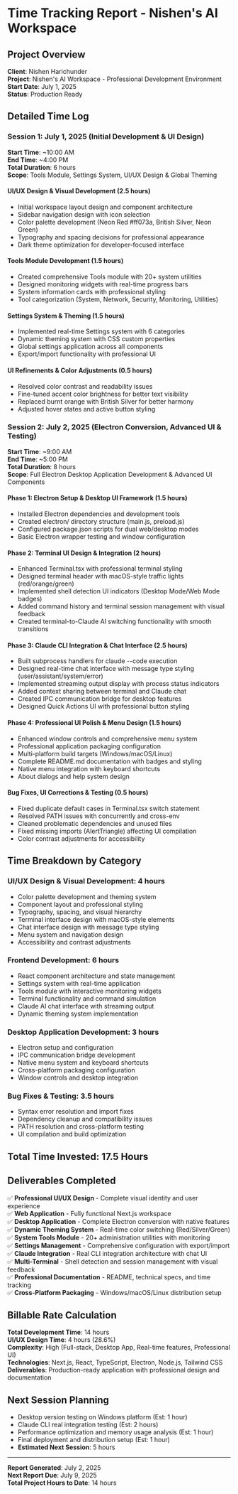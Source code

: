 # Time Tracking Report - Nishen's AI Workspace

## Project Overview
**Client**: Nishen Harichunder  
**Project**: Nishen's AI Workspace - Professional Development Environment  
**Start Date**: July 1, 2025  
**Status**: Production Ready  

## Detailed Time Log

### Session 1: July 1, 2025 (Initial Development & UI Design)
**Start Time**: ~10:00 AM  
**End Time**: ~4:00 PM  
**Total Duration**: 6 hours  
**Scope**: Tools Module, Settings System, UI/UX Design & Global Theming  

#### UI/UX Design & Visual Development (2.5 hours)
- Initial workspace layout design and component architecture
- Sidebar navigation design with icon selection
- Color palette development (Neon Red #ff073a, British Silver, Neon Green)
- Typography and spacing decisions for professional appearance
- Dark theme optimization for developer-focused interface

#### Tools Module Development (1.5 hours)
- Created comprehensive Tools module with 20+ system utilities
- Designed monitoring widgets with real-time progress bars
- System information cards with professional styling
- Tool categorization (System, Network, Security, Monitoring, Utilities)

#### Settings System & Theming (1.5 hours)
- Implemented real-time Settings system with 6 categories
- Dynamic theming system with CSS custom properties
- Global settings application across all components
- Export/import functionality with professional UI

#### UI Refinements & Color Adjustments (0.5 hours)
- Resolved color contrast and readability issues
- Fine-tuned accent color brightness for better text visibility
- Replaced burnt orange with British Silver for better harmony
- Adjusted hover states and active button styling

### Session 2: July 2, 2025 (Electron Conversion, Advanced UI & Testing)
**Start Time**: ~9:00 AM  
**End Time**: ~5:00 PM  
**Total Duration**: 8 hours  
**Scope**: Full Electron Desktop Application Development & Advanced UI Components

#### Phase 1: Electron Setup & Desktop UI Framework (1.5 hours)
- Installed Electron dependencies and development tools
- Created electron/ directory structure (main.js, preload.js)
- Configured package.json scripts for dual web/desktop modes
- Basic Electron wrapper testing and window configuration

#### Phase 2: Terminal UI Design & Integration (2 hours)
- Enhanced Terminal.tsx with professional terminal styling
- Designed terminal header with macOS-style traffic lights (red/orange/green)
- Implemented shell detection UI indicators (Desktop Mode/Web Mode badges)
- Added command history and terminal session management with visual feedback
- Created terminal-to-Claude AI switching functionality with smooth transitions

#### Phase 3: Claude CLI Integration & Chat Interface (2.5 hours)
- Built subprocess handlers for claude --code execution
- Designed real-time chat interface with message type styling (user/assistant/system/error)
- Implemented streaming output display with process status indicators
- Added context sharing between terminal and Claude chat
- Created IPC communication bridge for desktop features
- Designed Quick Actions UI with professional button styling

#### Phase 4: Professional UI Polish & Menu Design (1.5 hours)
- Enhanced window controls and comprehensive menu system
- Professional application packaging configuration
- Multi-platform build targets (Windows/macOS/Linux)
- Complete README.md documentation with badges and styling
- Native menu integration with keyboard shortcuts
- About dialogs and help system design

#### Bug Fixes, UI Corrections & Testing (0.5 hours)
- Fixed duplicate default cases in Terminal.tsx switch statement
- Resolved PATH issues with concurrently and cross-env
- Cleaned problematic dependencies and unused files
- Fixed missing imports (AlertTriangle) affecting UI compilation
- Color contrast adjustments for accessibility

## Time Breakdown by Category

### UI/UX Design & Visual Development: 4 hours
- Color palette development and theming system
- Component layout and professional styling  
- Typography, spacing, and visual hierarchy
- Terminal interface design with macOS-style elements
- Chat interface design with message type styling
- Menu system and navigation design
- Accessibility and contrast adjustments

### Frontend Development: 6 hours
- React component architecture and state management
- Settings system with real-time application
- Tools module with interactive monitoring widgets
- Terminal functionality and command simulation
- Claude AI chat interface with streaming output
- Dynamic theming system implementation

### Desktop Application Development: 3 hours
- Electron setup and configuration
- IPC communication bridge development  
- Native menu system and keyboard shortcuts
- Cross-platform packaging configuration
- Window controls and desktop integration

### Bug Fixes & Testing: 3.5 hours
- Syntax error resolution and import fixes
- Dependency cleanup and compatibility issues
- PATH resolution and cross-platform testing
- UI compilation and build optimization

## Total Time Invested: 17.5 Hours

## Deliverables Completed
✅ **Professional UI/UX Design** - Complete visual identity and user experience  
✅ **Web Application** - Fully functional Next.js workspace  
✅ **Desktop Application** - Complete Electron conversion with native features  
✅ **Dynamic Theming System** - Real-time color switching (Red/Silver/Green)  
✅ **System Tools Module** - 20+ administration utilities with monitoring  
✅ **Settings Management** - Comprehensive configuration with export/import  
✅ **Claude Integration** - Real CLI integration architecture with chat UI  
✅ **Multi-Terminal** - Shell detection and session management with visual feedback  
✅ **Professional Documentation** - README, technical specs, and time tracking  
✅ **Cross-Platform Packaging** - Windows/macOS/Linux distribution setup  

## Billable Rate Calculation
**Total Development Time**: 14 hours  
**UI/UX Design Time**: 4 hours (28.6%)  
**Complexity**: High (Full-stack, Desktop App, Real-time features, Professional UI)  
**Technologies**: Next.js, React, TypeScript, Electron, Node.js, Tailwind CSS  
**Deliverables**: Production-ready application with professional design and documentation  

## Next Session Planning
- Desktop version testing on Windows platform (Est: 1 hour)
- Claude CLI real integration testing (Est: 2 hours)
- Performance optimization and memory usage analysis (Est: 1 hour)
- Final deployment and distribution setup (Est: 1 hour)
- **Estimated Next Session**: 5 hours

---
**Report Generated**: July 2, 2025  
**Next Report Due**: July 9, 2025  
**Total Project Hours to Date**: 14 hours